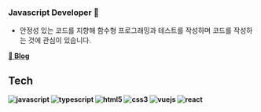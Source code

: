 ### Javascript Developer 👋

- 안정성 있는 코드를 지향해 함수형 프로그래밍과 테스트를 작성하며 코드를 작성하는 것에 관심이 있습니다.

<b>[📖 Blog](https://github.com/JEONGSSO/dev-log)<b/>

<div align=center>

<!--
**JEONGSSO/JEONGSSO** is a ✨ _special_ ✨ repository because its `README.md` (this file) appears on your GitHub profile.


Here are some ideas to get you started:

- 🔭 I’m currently working on ...
- 🌱 I’m currently learning ...
- 👯 I’m looking to collaborate on ...
- 🤔 I’m looking for help with ...
- 💬 Ask me about ...
- 📫 How to reach me: ...
- 😄 Pronouns: ...
- ⚡ Fun fact: ...
-->

</div>

## Tech
![javascript](https://img.shields.io/badge/javascript%20-%23323330.svg?&style=for-the-badge&logo=javascript)
![typescript](https://img.shields.io/badge/typescript-3178C6.svg?&style=for-the-badge&logo=typescript&logoColor=white)
![html5](https://img.shields.io/badge/html5%20-%23E34F26.svg?&style=for-the-badge&logo=html5&logoColor=white)
![css3](https://img.shields.io/badge/css3%20-%231572B6.svg?&style=for-the-badge&logo=css3&logoColor=white)
![vuejs](https://img.shields.io/badge/vue.js%20-%23323330.svg?&style=for-the-badge&logo=vue.js&color=42b983&logoColor=white)
![react](https://img.shields.io/badge/react.js%20-%23323330.svg?&style=for-the-badge&logo=react&color=61dafb&logoColor=white)

